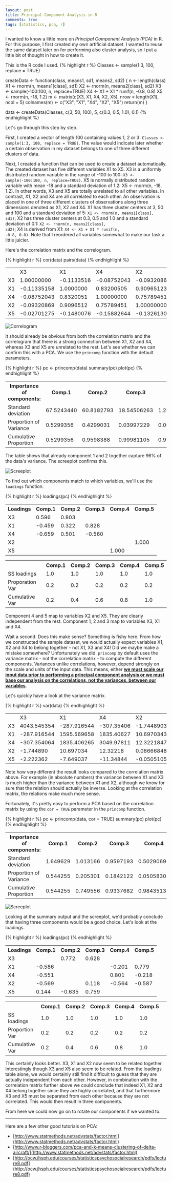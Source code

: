 ```yaml
---
layout: post
title: Principal Component Analysis in R
comments: true
tags: [statistics, pca, r]
---
```

I wanted to know a little more on _Principal Component Analysis (PCA)_ in R. For this purpose, I first created my own artificial dataset. I wanted to reuse the same dataset later on for performing also cluster analysis, so I put a little bit of thought in how to create it.<span class="more"></span>

This is the R code I used.
{% highlight r %}
Classes <- sample(1:3, 100, replace = TRUE)

createData <- function(class, means1, sd1, means2, sd2) {
  n <- length(class)
  X1 <- rnorm(n, means1[class], sd1)
  X2 <- rnorm(n, means2[class], sd2)
  X3 <- sample(-100:100, n, replace=TRUE)
  X4 <- X1 + X1 * runif(n, -0.8, 0.8)
  X5 <- rnorm(n, -18, 1.2)
  m <- matrix(c(X3, X1, X4, X2, X5), nrow = length(X1), ncol = 5)
  colnames(m) <- c("X3", "X1", "X4", "X2", "X5")
  return(m)
}

data <- createData(Classes, c(3, 50, 100), 5, c(0.3, 0.5, 1.0), 0.1)
{% endhighlight %}

Let's go through this step by step.

First, I created a vector of length 100 containing values 1, 2 or 3: <code>Classes <- sample(1:3, 100, replace = TRUE)</code>. The value would indicate later whether a certain observation in my dataset belongs to one of three different clusters of data.

Next, I created a function that can be used to create a dataset automatically. The created dataset has five different variables X1 to X5. X3 is a uniformly distributed random variable in the range of -100 to 100: <code>X3 <- sample(-100:100, n, replace=TRUE)</code>. X5 is normally distributed random variable with mean -18 and a standard deviation of 1.2: X5 <- rnorm(n, -18, 1.2). In other words, X3 and X5 are totally unrelated to all other variables. In contrast, X1, X2 and X4 are all correlated to each other. An observation is placed in one of three different clusters of observations along three dimensions denoted as X1, X2 and X4. X1 has three cluster centers at 3, 50 and 100 and a standard deviation of 5: <code>X1 <- rnorm(n, means1[class], sd1)</code>; X2 has three cluster centers at 0.3, 0.5 and 1.0 and a standard deviation of 0.1: <code>X2 <- rnorm(n, means2[class], sd2)</code>; X4 is derived from X1: <code>X4 <- X1 + X1 * runif(n, -0.8, 0.8)</code>. Note that I reordered all variables somewhat to make our task a little juicier.

Here's the correlation matrix and the correlogram.

{% highlight r %}
cor(data)
pairs(data)
{% endhighlight %}

<table>
  <tr>
    <td></td>
    <td>X3</td>
    <td>X1</td>
    <td>X4</td>
    <td>X2</td>
    <td>X5</td>
  </tr>
  <tr>
    <td>X3</td>
    <td>1.00000000</td>
    <td>-0.1133516</td>
    <td>-0.08752043</td>
    <td>-0.09320869</td>
    <td>-0.02701275</td>
  </tr>
  <tr>
    <td>X1</td>
    <td>-0.11335158</td>
    <td>1.0000000</td>
    <td>0.83200505</td>
    <td>0.90965123</td>
    <td>-0.14800759</td>
  </tr>
  <tr>
    <td>X4</td>
    <td>-0.08752043</td>
    <td>0.8320051</td>
    <td>1.00000000</td>
    <td>0.75789451</td>
    <td>-0.15882644</td>
  </tr>
  <tr>
    <td>X2</td>
    <td>-0.09320869</td>
    <td>0.9096512</td>
    <td>0.75789451</td>
    <td>1.00000000</td>
    <td>-0.13261305</td>
  </tr>
  <tr>
    <td>X5</td>
    <td>-0.02701275</td>
    <td>-0.1480076</td>
    <td>-0.15882644</td>
    <td>-0.13261305</td>
    <td>1.00000000</td>
  </tr>
</table>

![Correlogram](/public/img/2015-05-31-correlogram.png "Correlogram")

It should already be obvious from both the correlation matrix and the correlogram that there is a strong connection between X1, X2 and X4, whereas X3 and X5 are unrelated to the rest. Let's see whether we can confirm this with a PCA. We use the <code>princomp</code> function with the default parameters.

{% highlight r %}
pc <- princomp(data)
summary(pc)
plot(pc)
{% endhighlight %}

<table>
  <tr>
    <th>Importance of components:</th>
    <th>Comp.1</th>
    <th>Comp.2</th>
    <th>Comp.3</th>
    <th>Comp.4</th>
    <th>Comp.5</th>
  </tr>
  <tr>
    <td>Standard deviation</td>
    <td>67.5243440</td>
    <td>60.8182793</td>
    <td>18.54506263</td>
    <td>1.2692048845</td>
    <td>1.216295e-01</td>
  </tr>
  <tr>
    <td>Proportion of Variance</td>
    <td>0.5299356</td>
    <td>0.4299031</td>
    <td>0.03997229</td>
    <td>0.0001872259</td>
    <td>1.719413e-06</td>
  </tr>
  <tr>
    <td>Cumulative Proportion</td>
    <td>0.5299356</td>
    <td>0.9598388</td>
    <td>0.99981105</td>
    <td>0.9999982806</td>
    <td>1.000000e+00</td>
  </tr>
</table>

The table shows that already component 1 and 2 together capture 96% of the data's variance. The screeplot confirms this.

![Screeplot](/public/img/2015-05-31-screeplot.png "Screeplot")

To find out which components match to which variables, we'll use the <code>loadings</code> function.

{% highlight r %}
loadings(pc)
{% endhighlight %}

<table>
  <tr>
    <th>Loadings</th>
    <th>Comp.1</th>
    <th>Comp.2</th>
    <th>Comp.3</th>
    <th>Comp.4</th>
    <th>Comp.5</th>
  </tr>
  <tr>
    <td>X3</td>
    <td>0.596</td>
    <td>0.803</td>
    <td></td>
    <td></td>
    <td></td>              
  </tr>
  <tr>
    <td>X1</td>
    <td>-0.459</td>
    <td>0.322</td>
    <td>0.828</td>
    <td></td>
    <td></td> 
  <tr>
  <tr>       
    <td>X4</td>
    <td>-0.659</td>
    <td>0.501</td>
    <td>-0.560</td>
    <td></td>
    <td></td> 
  </tr>
  <tr>         
    <td>X2</td>
    <td></td>
    <td></td> 
    <td></td>
    <td></td> 
    <td>1.000</td>
  </tr>
  <tr>         
    <td>X5</td>
    <td></td>
    <td></td> 
    <td></td>
    <td>1.000</td>
    <td></td> 
  </tr>
</table>

<table>
  <tr>
    <th></th>
    <th>Comp.1</th>
    <th>Comp.2</th>
    <th>Comp.3</th>
    <th>Comp.4</th>
    <th>Comp.5</th>
  </tr>
  <tr>
    <td>SS loadings</td>
    <td>1.0</td>
    <td>1.0</td>
    <td>1.0</td>
    <td>1.0</td>
    <td>1.0</td>
  </tr>
  <tr>
    <td>Proporation Var</td>
    <td>0.2</td>
    <td>0.2</td>
    <td>0.2</td>
    <td>0.2</td>
    <td>0.2</td>
  </tr>
  </tr>
  <tr>
    <td>Cumulative Var</td>
    <td>0.2</td>
    <td>0.4</td>
    <td>0.6</td>
    <td>0.8</td>
    <td>1.0</td>
  </tr>
</table>

Component 4 and 5 map to variables X2 and X5. They are clearly independent from the rest. Component 1, 2 and 3 map to variables X3, X1 and X4.

Wait a second. Does this make sense? Something is fishy here. From how we constructed the sample dataset, we would actually expect variables X1, X2 and X4 to belong together - not X1, X3 and X4! Did we maybe make a mistake somewhere? Unfortunately we did. <code>princomp</code> by default uses the variance matrix - not the correlation matrix - to compute the different components. Variances unlike correlations, however, depend strongly on the scale and units of the input data. This means, either __[we must scale our input data prior to performing a principal component analysis or we must base our analysis on the correlations, not the variances, between our variables](http://stats.stackexchange.com/questions/53/pca-on-correlation-or-covariance)__.

Let's quickly have a look at the variance matrix.

{% highlight r %}
var(data)
{% endhighlight %}

<table>
<tbody>
  <tr>
    <td></td>
    <td>X3</td>
    <td>X1</td>
    <td>X4</td>
    <td>X2</td>
    <td>X5</td>
  </tr>
  <tr>
    <td>X3</td>
    <td>4043.545354</td>
    <td>-287.916544</td>
    <td>-307.35406</td>
    <td>-1.74489036</td>
    <td>-2.22236234</td>
  </tr>
  <tr>
    <td>X1</td>
    <td>-287.916544</td>
    <td>1595.569658</td>
    <td>1835.40627</td>
    <td>10.69703439</td>
    <td>-7.64903703</td>
  </tr>
  <tr>
    <td>X4</td>
    <td>-307.354064</td>
    <td>1835.406265</td>
    <td>3049.97811</td>
    <td>12.32218479</td>
    <td>-11.34843658</td>
  </tr>
  <tr>
    <td>X2</td>
    <td>-1.744890</td>
    <td>10.697034</td>
    <td>12.32218</td>
    <td>0.08666848</td>
   <td>-0.05051051</td>
  </tr>
  <tr>
    <td>X5</td>
    <td>-2.222362</td>
    <td>-7.649037</td>
    <td>-11.34844</td>
    <td>-0.05051051</td>
    <td>1.67390100</td>
  </tr>
</tbody>
</table>

Note how very different the result looks compared to the correlation matrix above. For example (in absolute numbers) the variance between X1 and X3 is much higher than the variance between X1 and X2, although we know for sure that the relation should actually be inverse. Looking at the correlation matrix, the relations make much more sense.

Fortunately, it's pretty easy to perform a PCA based on the correlation matrix by using the <code>cor = TRUE</code> parameter in the <code>princomp</code> function.

{% highlight r %}
pc <- princomp(data, cor = TRUE)
summary(pc)
plot(pc)
{% endhighlight %}

<table>
<tbody><tr>
<th>Importance of components:</th>
<th>Comp.1</th>
<th>Comp.2</th>
<th>Comp.3</th>
<th>Comp.4</th>
<th>Comp.5</th>
</tr>
<tr><td>Standard deviation</td>
<td>1.649629</td>
<td>1.013166</td>
<td>0.9597193</td>
<td>0.50290695</td>
<td>0.27972026</td></tr>
<tr><td>Proportion of Variance</td>
<td>0.544255</td>
<td>0.205301</td>
<td>0.1842122</td>
<td>0.05058308</td>
<td>0.01564869</td>
</tr>
<tr><td>Cumulative Proportion</td>
<td>0.544255</td>
<td>0.749556</td>
<td>0.9337682</td>
<td>0.98435131</td>
<td>1.00000000</td>
</tr>
</tbody></table>

![Screeplot](/public/img/2015-05-31-screeplot2.png "Screeplot")

Looking at the summary output and the screeplot, we'd probably conclude that having three components would be a good choice. Let's look at the loadings.

{% highlight r %}
loadings(pc)
{% endhighlight %}

<table>
<tbody><tr><th>Loadings</th>
<th>Comp.1</th>
<th>Comp.2</th>
<th>Comp.3</th>
<th>Comp.4</th>
<th>Comp.5</th>
</tr>
<tr><td>X3</td>
<td> </td>
<td>0.772</td>
<td>0.628</td>
<td> </td>
<td> </td>
</tr>
<tr><td>X1</td>
<td>-0.586</td>
<td> </td>
<td> </td>
<td>-0.201</td>
<td>0.779</td>
</tr>
<tr><td>X4</td>
<td>-0.551</td>
<td> </td>
<td> </td>
<td>0.801</td>
<td>-0.218</td>
</tr>
<tr><td>X2</td>
<td>-0.569</td>
<td> </td>
<td>0.118</td>
<td>-0.564</td>
<td>-0.587</td>
</tr>
<tr><td>X5</td>
<td>0.144</td>
<td>-0.635</td>
<td>0.759</td>
<td> </td>
<td> </td>
</tr>
</tbody></table>

<table>
<tbody><tr><th> </td>
<th>Comp.1</th>
<th>Comp.2</th>
<th>Comp.3</th>
<th>Comp.4</th>
<th>Comp.5</th>
<td> </td>
</tr>
<tr><td>SS loadings</td>
<td>1.0</td>
<td>1.0</td>
<td>1.0</td>
<td>1.0</td>
<td>1.0</td>
</tr>
<tr><td>Proportion Var</td>
<td>0.2</td>
<td>0.2</td>
<td>0.2</td>
<td>0.2</td>
<td>0.2</td>
</tr>
<tr><td>Cumulative Var</td>
<td>0.2</td>
<td>0.4</td>
<td>0.6</td>
<td>0.8</td>
<td>1.0</td>
</tr>
</tbody></table>

This certainly looks better. X3, X1 and X2 now seem to be related together. Interestingly though X3 and X5 also seem to be related. From the loadings table alone, we would certainly still find it difficult to guess that they are actually independent from each other. However, in combination with the correlation matrix further above we could conclude that indeed X1, X2 and X4 belong together since they are highly correlated, and that furthermore X3 and X5 must be separated from each other because they are not correlated. This would then result in three components.

From here we could now go on to rotate our components if we wanted to.

----
Here are a few other good tutorials on PCA:

* [http://www.statmethods.net/advstats/factor.html](http://www.statmethods.net/advstats/factor.html)
* [http://www.r-bloggers.com/pca-and-k-means-clustering-of-delta-aircraft/](http://www.statmethods.net/advstats/factor.html)
* [http://ocw.jhsph.edu/courses/statisticspsychosocialresearch/pdfs/lecture8.pdf](http://ocw.jhsph.edu/courses/statisticspsychosocialresearch/pdfs/lecture8.pdf)
